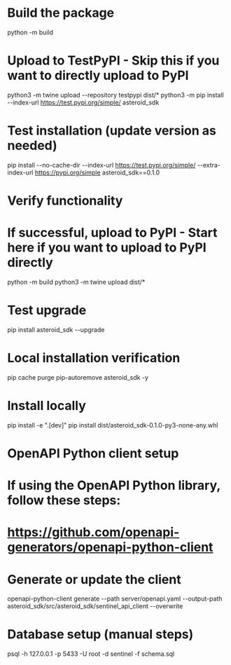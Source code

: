 # Build the package
python -m build

# Upload to TestPyPI - Skip this if you want to directly upload to PyPI
python3 -m twine upload --repository testpypi dist/*
python3 -m pip install --index-url https://test.pypi.org/simple/ asteroid_sdk

# Test installation (update version as needed)
pip install --no-cache-dir --index-url https://test.pypi.org/simple/ --extra-index-url https://pypi.org/simple asteroid_sdk==0.1.0

# Verify functionality
# If successful, upload to PyPI - Start here if you want to upload to PyPI directly
python -m build
python3 -m twine upload dist/*

# Test upgrade
pip install asteroid_sdk --upgrade

# Local installation verification
pip cache purge
pip-autoremove asteroid_sdk -y

# Install locally
pip install -e ".[dev]"
pip install dist/asteroid_sdk-0.1.0-py3-none-any.whl

# OpenAPI Python client setup
# If using the OpenAPI Python library, follow these steps:
# https://github.com/openapi-generators/openapi-python-client

# Generate or update the client
openapi-python-client generate --path server/openapi.yaml --output-path asteroid_sdk/src/asteroid_sdk/sentinel_api_client --overwrite

# Database setup (manual steps)
psql -h 127.0.0.1 -p 5433 -U root -d sentinel -f schema.sql